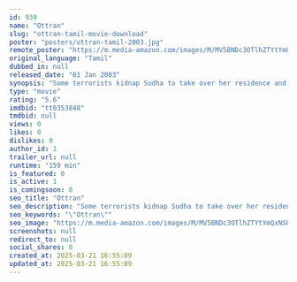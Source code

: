 ```yaml
---
id: 939
name: "Ottran"
slug: "ottran-tamil-movie-download"
poster: "posters/ottran-tamil-2003.jpg"
remote_poster: "https://m.media-amazon.com/images/M/MV5BNDc3OTlhZTYtYmQxNS00ODkyLTg5MGQtM2M1YmExMGVmNjFiXkEyXkFqcGdeQXVyMTEzNzg0Mjkx._V1_SX300.jpg"
original_language: "Tamil"
dubbed_in: null
released_date: "01 Jan 2003"
synopsis: "Some terrorists kidnap Sudha to take over her residence and save their boss, Robert. Karthick, a RAW agent disguises as a cook and comes to Sudha's house to capture the whole gang."
type: "movie"
rating: "5.6"
imdbid: "tt0353848"
tmdbid: null
views: 0
likes: 0
dislikes: 0
author_id: 1
trailer_url: null
runtime: "159 min"
is_featured: 0
is_active: 1
is_comingsoon: 0
seo_title: "Ottran"
seo_description: "Some terrorists kidnap Sudha to take over her residence and save their boss, Robert. Karthick, a RAW agent disguises as a cook and comes to Sudha's house to capture the whole gang."
seo_keywords: "\"Ottran\""
seo_image: "https://m.media-amazon.com/images/M/MV5BNDc3OTlhZTYtYmQxNS00ODkyLTg5MGQtM2M1YmExMGVmNjFiXkEyXkFqcGdeQXVyMTEzNzg0Mjkx._V1_SX300.jpg"
screenshots: null
redirect_to: null
social_shares: 0
created_at: 2025-03-21 16:55:09
updated_at: 2025-03-21 16:55:09
---
```


